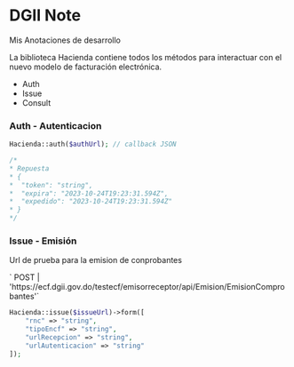 # DGII Note
Mis Anotaciones de desarrollo

<p>La biblioteca Hacienda contiene todos los métodos para interactuar con el nuevo modelo de facturación electrónica.</p>

- Auth
- Issue
- Consult

### Auth - Autenticacion

```php
Hacienda::auth($authUrl); // callback JSON

/*
* Repuesta
* {
*  "token": "string",
*  "expira": "2023-10-24T19:23:31.594Z",
*  "expedido": "2023-10-24T19:23:31.594Z"
* }
*/

```

### Issue - Emisión
<p>Url de prueba para la emision de conprobantes</p>
` POST | 'https://ecf.dgii.gov.do/testecf/emisorreceptor/api/Emision/EmisionComprobantes'`

```php
Hacienda::issue($issueUrl)->form([
	"rnc" => "string",
	"tipoEncf" => "string",
	"urlRecepcion" => "string",
	"urlAutenticacion" => "string"
]);
```
